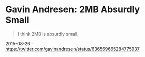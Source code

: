 # Gavin Andresen: 2MB Absurdly Small

> I think 2MB is absurdly small. 

2015-08-26 - https://twitter.com/gavinandresen/status/636569665284775937
